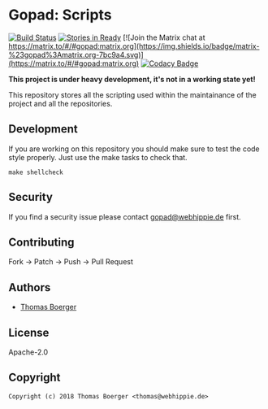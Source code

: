 # Gopad: Scripts

[![Build Status](http://cloud.drone.io/api/badges/gopad/gopad-scripts/status.svg)](http://cloud.drone.io/gopad/gopad-scripts)
[![Stories in Ready](https://badge.waffle.io/gopad/gopad-api.svg?label=ready&title=Ready)](http://waffle.io/gopad/gopad-api)
[![Join the Matrix chat at https://matrix.to/#/#gopad:matrix.org](https://img.shields.io/badge/matrix-%23gopad%3Amatrix.org-7bc9a4.svg)](https://matrix.to/#/#gopad:matrix.org)
[![Codacy Badge](https://api.codacy.com/project/badge/Grade/27d72d32975c493c924543c8b052aa55)](https://www.codacy.com/app/gopad/gopad-scripts?utm_source=github.com&amp;utm_medium=referral&amp;utm_content=gopad/gopad-scripts&amp;utm_campaign=Badge_Grade)

**This project is under heavy development, it's not in a working state yet!**

This repository stores all the scripting used within the maintainance of the project and all the repositories.


## Development

If you are working on this repository you should make sure to test the code style properly. Just use the make tasks to check that.

```
make shellcheck
```


## Security

If you find a security issue please contact gopad@webhippie.de first.


## Contributing

Fork -> Patch -> Push -> Pull Request


## Authors

* [Thomas Boerger](https://github.com/tboerger)


## License

Apache-2.0


## Copyright

```
Copyright (c) 2018 Thomas Boerger <thomas@webhippie.de>
```
